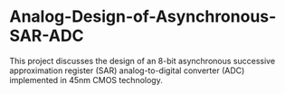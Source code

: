 # Analog-Design-of-Asynchronous-SAR-ADC
This project discusses the design of an 8-bit asynchronous successive approximation register (SAR) analog-to-digital converter (ADC) implemented in 45nm CMOS technology.

